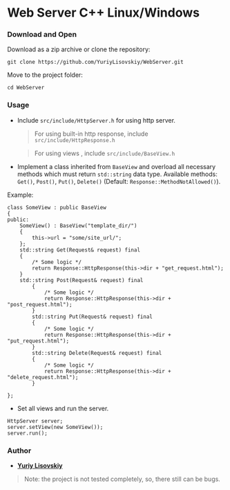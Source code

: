 # Web Server C++ Linux/Windows

### Download and Open

Download as a zip archive or clone the repository:

```
git clone https://github.com/YuriyLisovskiy/WebServer.git
```
Move to the project folder:
```
cd WebServer
```

### Usage
* Include `src/include/HttpServer.h` for using http server.
    > For using built-in http response, include `src/include/HttpResponse.h`
    
    > For using views , include `src/include/BaseView.h`
* Implement a class inherited from `BaseView` and overload all 
necessary methods which must return `std::string` data type. Available methods: `Get()`, `Post()`, `Put()`, `Delete()`
(Default: `Response::MethodNotAllowed()`).

Example:

```
class SomeView : public BaseView
{
public:
	SomeView() : BaseView("template_dir/")
	{
	    this->url = "some/site_url/";
	};
	std::string Get(Request& request) final
	{
	    /* Some logic */
	    return Response::HttpResponse(this->dir + "get_request.html");
	}
	std::string Post(Request& request) final
        {
            /* Some logic */
    	    return Response::HttpResponse(this->dir + "post_request.html");
        }
        std::string Put(Request& request) final
        {
            /* Some logic */
            return Response::HttpResponse(this->dir + "put_request.html");
        }
        std::string Delete(Request& request) final
        {
            /* Some logic */
            return Response::HttpResponse(this->dir + "delete_request.html");
        }
        
};
```
* Set all views and run the server.
```
HttpServer server;
server.setView(new SomeView());
server.run();
```

### Author

* **[Yuriy Lisovskiy](https://github.com/YuriyLisovskiy)**

> Note: the project is not tested completely, so, there still can be bugs.